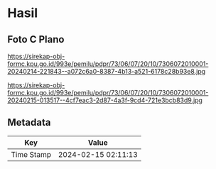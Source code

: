 # Hasil

## Foto C Plano

https://sirekap-obj-formc.kpu.go.id/993e/pemilu/pdpr/73/06/07/20/10/7306072010001-20240214-221843--a072c6a0-8387-4b13-a521-6178c28b93e8.jpg

https://sirekap-obj-formc.kpu.go.id/993e/pemilu/pdpr/73/06/07/20/10/7306072010001-20240215-013517--4cf7eac3-2d87-4a3f-9cd4-721e3bcb83d9.jpg


## Metadata

| Key        | Value               |
| ---------- | ------------------- |
| Time Stamp | 2024-02-15 02:11:13 |



